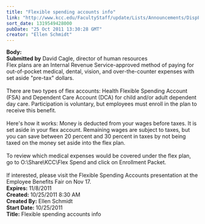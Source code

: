 ```yaml
---
title: "Flexible spending accounts info"
link: "http://www.kcc.edu/FacultyStaff/update/Lists/Announcements/DispForm.aspx?ID=493"
sort_date: 1319549428000
pubDate: "25 Oct 2011 13:30:28 GMT"
creator: "Ellen Schmidt"
---
```


<div><b>Body:</b> <div class=ExternalClass7E0E15A1C27540BF8125F25ECCE3F45E><div><strong>Submitted by</strong> David Cagle, director of human resources<br></div>
<div>Flex plans are an Internal Revenue Service-approved method of paying for out-of-pocket medical, dental, vision, and over-the-counter expenses with set aside &quot;pre-tax&quot; dollars. </div>
<div><br>There are two types of flex accounts: Health Flexible Spending Account (FSA) and Dependent Care Account (DCA) for child and/or adult dependent day care. Participation is voluntary, but employees must enroll in the plan to receive this benefit. </div>
<div><br>Here's how it works: Money is deducted from your wages before taxes. It is set aside in your flex account. Remaining wages are subject to taxes, but you can save between 20 percent and 30 percent in taxes by not being taxed on the money set aside into the flex plan. </div>
<div> </div>
<div>To review which medical expenses would be covered under the flex plan, go to O:\Share\KCC\Flex Spend and click on Enrollment Packet.</div>
<div><br>If interested, please visit the Flexible Spending Accounts presentation at the Employee Benefits Fair on Nov 17.  <br></div></div></div>
<div><b>Expires:</b> 11/8/2011</div>
<div><b>Created:</b> 10/25/2011 8:30 AM</div>
<div><b>Created By:</b> Ellen Schmidt</div>
<div><b>Start Date:</b> 10/25/2011</div>
<div><b>Title:</b> Flexible spending accounts info</div>

